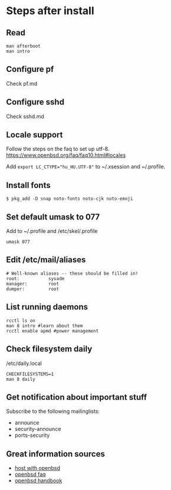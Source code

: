 # Steps after install

## Read

```
man afterboot
man intro
```

## Configure pf

Check pf.md

## Configure sshd

Check sshd.md

## Locale support

Follow the steps on the faq to set up utf-8.  https://www.openbsd.org/faq/faq10.html#locales

Add ```export LC_CTYPE="hu_HU.UTF-8"``` to ~/.xsession and ~/.profile.

## Install fonts

```
$ pkg_add -D snap noto-fonts noto-cjk noto-emoji
```

## Set default umask to 077

Add to ~/.profile and /etc/skel/.profile

```
umask 077
```

## Edit /etc/mail/aliases

```
# Well-known aliases -- these should be filled in!
root:           sysadm
manager:        root
dumper:         root
```

## List running daemons

```
rcctl ls on
man 8 intro #learn about them
rcctl enable apmd #power management
```

## Check filesystem daily

/etc/daily.local

```
CHECKFILESYSTEMS=1
man 8 daily
```

## Get notification about important stuff

Subscribe to the following mailinglists:
 * announce
 * security-announce
 * ports-security

## Great information sources

 * [host with openbsd](https://si3t.ch/ah/en/)
 * [openbsd faq](https://www.openbsd.org/faq/)
 * [openbsd handbook](https://www.openbsdhandbook.com/)

